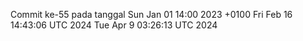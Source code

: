 Commit ke-55 pada tanggal Sun Jan 01 14:00 2023 +0100
Fri Feb 16 14:43:06 UTC 2024
Tue Apr  9 03:26:13 UTC 2024
